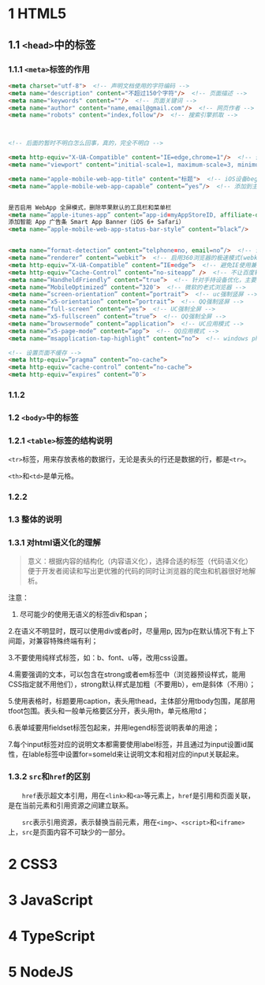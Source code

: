 # 1 HTML5

## 1.1 `<head>`中的标签

### 1.1.1 `<meta>`标签的作用

```html
<meta charset="utf-8">  <!-- 声明文档使用的字符编码 -->
<meta name="description" content="不超过150个字符"/>  <!-- 页面描述 -->
<meta name="keywords" content=""/>  <!-- 页面关键词 -->
<meta name="author" content="name,email@gmail.com"/>  <!-- 网页作者 -->
<meta name="robots" content="index,follow"/>  <!-- 搜索引擎抓取 -->



<!-- 后面的暂时不明白怎么回事，真的，完全不明白 -->

<meta http-equiv="X-UA-Compatible" content="IE=edge,chrome=1"/>  <!-- 优先使用IE最新版本和Chrome -->
<meta name="viewport" content="initial-scale=1, maximum-scale=3, minimum-scale=1, user-scalable=no">  <!-- 为移动设备添加 viewport -->

<meta name="apple-mobile-web-app-title" content="标题">  <!-- iOS设备begin -->
<meta name=”apple-mobile-web-app-capable” content=”yes”/>  <!-- 添加到主屏后的标题（iOS 6 新增） -->


是否启用 WebApp 全屏模式，删除苹果默认的工具栏和菜单栏
<meta name=”apple-itunes-app” content=”app-id=myAppStoreID, affiliate-data=myAffiliateData, app-argument=myURL”>
添加智能 App 广告条 Smart App Banner（iOS 6+ Safari）
<meta name=”apple-mobile-web-app-status-bar-style” content=”black”/>


<meta name=”format-detection” content=”telphone=no, email=no”/>  <!-- 设置苹果工具栏颜色 -->
<meta name=”renderer” content=”webkit”>  <!-- 启用360浏览器的极速模式(webkit) -->
<meta http-equiv=”X-UA-Compatible” content=”IE=edge”>  <!-- 避免IE使用兼容模式 -->
<meta http-equiv=”Cache-Control” content=”no-siteapp” />  <!-- 不让百度转码 -->
<meta name=”HandheldFriendly” content=”true”>  <!-- 针对手持设备优化，主要是针对一些老的不识别viewport的浏览器，比如黑莓 -->
<meta name=”MobileOptimized” content=”320″>  <!-- 微软的老式浏览器 -->
<meta name=”screen-orientation” content=”portrait”>  <!-- uc强制竖屏 -->
<meta name=”x5-orientation” content=”portrait”>  <!-- QQ强制竖屏 -->
<meta name=”full-screen” content=”yes”>  <!-- UC强制全屏 -->
<meta name=”x5-fullscreen” content=”true”>  <!-- QQ强制全屏 -->
<meta name=”browsermode” content=”application”>  <!-- UC应用模式 -->
<meta name=”x5-page-mode” content=”app”>  <!-- QQ应用模式 -->
<meta name=”msapplication-tap-highlight” content=”no”>  <!-- windows phone点击无高光 -->

<!-- 设置页面不缓存 -->
<meta http-equiv=”pragma” content=”no-cache”>
<meta http-equiv=”cache-control” content=”no-cache”>
<meta http-equiv=”expires” content=”0″>
```

### 1.1.2 

### 1.2 `<body>`中的标签



### 1.2.1 `<table>`标签的结构说明

`<tr>`标签，用来存放表格的数据行，无论是表头的行还是数据的行，都是`<tr>`。

`<th>`和`<td>`是单元格。

### 1.2.2

### 1.3 整体的说明

### 1.3.1 对html语义化的理解

> 意义：根据内容的结构化（内容语义化），选择合适的标签（代码语义化）便于开发者阅读和写出更优雅的代码的同时让浏览器的爬虫和机器很好地解析。

注意：

1. 尽可能少的使用无语义的标签div和span；

2.在语义不明显时，既可以使用div或者p时，尽量用p,
因为p在默认情况下有上下间距，对兼容特殊终端有利；

3.不要使用纯样式标签，如：b、font、u等，改用css设置。

4.需要强调的文本，可以包含在strong或者em标签中（浏览器预设样式，能用CSS指定就不用他们），strong默认样式是加粗（不要用b），em是斜体（不用i）；

5.使用表格时，标题要用caption，表头用thead，主体部分用tbody包围，尾部用tfoot包围。表头和一般单元格要区分开，表头用th，单元格用td；

6.表单域要用fieldset标签包起来，并用legend标签说明表单的用途；

7.每个input标签对应的说明文本都需要使用label标签，并且通过为input设置id属性，在lable标签中设置for=someld来让说明文本和相对应的input关联起来。

### 1.3.2 `src`和`href`的区别

&emsp;&emsp;`href`表示超文本引用，用在`<link>`和`<a>`等元素上，`href`是引用和页面关联，是在当前元素和引用资源之间建立联系。

&emsp;&emsp;`src`表示引用资源，表示替换当前元素，用在`<img>`、`<script>`和`<iframe>`上，`src`是页面内容不可缺少的一部分。

# 2 CSS3

# 3 JavaScript

# 4 TypeScript

# 5 NodeJS


